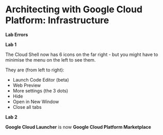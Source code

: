 # Architecting with Google Cloud Platform: Infrastructure

**Lab Errors**

**Lab 1**

The Cloud Shell now has 6 icons on the far right - but you might have to minimise the menu on the left to see them.

They are (from left to right):
*  Launch Code Editor (beta)
*  Web Preview
*  More settings (the 3 dots)
*  Hide
*  Open in New Window
*  Close all tabs
  
**Lab 2**

**Google Cloud Launcher** is now **Google Cloud Platform Marketplace**
